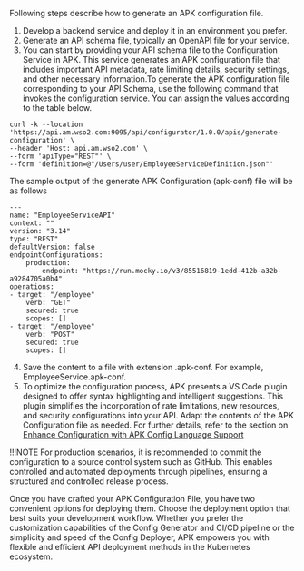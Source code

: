 Following steps describe how to generate an APK configuration file.

1. Develop a backend service and deploy it in an environment you prefer.
2. Generate an API schema file, typically an OpenAPI file for your service.
3. You can start by providing your API schema file to the Configuration Service in  APK. This service generates an APK configuration file that includes important API metadata, rate limiting details, security settings, and other necessary information.To generate the APK configuration file corresponding to your API Schema, use the following command that invokes the configuration service. You can assign the values according to the table below.

```
curl -k --location 'https://api.am.wso2.com:9095/api/configurator/1.0.0/apis/generate-configuration' \
--header 'Host: api.am.wso2.com' \
--form 'apiType="REST"' \
--form 'definition=@"/Users/user/EmployeeServiceDefinition.json"'
```

The sample output of the generate APK Configuration (apk-conf) file will be as follows

```
---
name: "EmployeeServiceAPI"
context: ""
version: "3.14"
type: "REST"
defaultVersion: false
endpointConfigurations:
    production:
        endpoint: "https://run.mocky.io/v3/85516819-1edd-412b-a32b-a9284705a0b4"
operations:
- target: "/employee"
    verb: "GET"
    secured: true
    scopes: []
- target: "/employee"
    verb: "POST"
    secured: true
    scopes: []
```

4. Save the content to a file with extension .apk-conf. For example, EmployeeService.apk-conf.
5. To optimize the configuration process, APK presents a VS Code plugin designed to offer syntax highlighting and intelligent suggestions. This plugin simplifies the incorporation of rate limitations, new resources, and security configurations into your API. Adapt the contents of the APK Configuration file as needed. For further details, refer to the section on [Enhance Configuration with APK Config Language Support](./apk-conf-lang-support.md)


!!!NOTE
    For production scenarios, it is recommended to commit the configuration to a source control system such as GitHub. This enables controlled and automated deployments through pipelines, ensuring a structured and controlled release process.

Once you have crafted your APK Configuration File, you have two convenient options for deploying them. Choose the deployment option that best suits your development workflow. Whether you prefer the customization capabilities of the Config Generator and CI/CD pipeline or the simplicity and speed of the Config Deployer, APK empowers you with flexible and efficient API deployment methods in the Kubernetes ecosystem.
